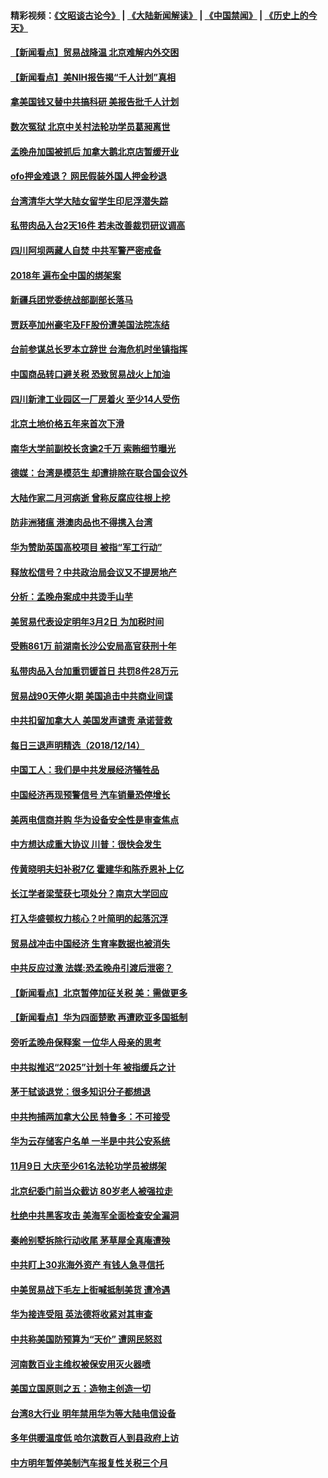 #### 精彩视频：[《文昭谈古论今》](https://github.com/gfw-breaker/wenzhao/blob/master/README.md?t=12152131) | [《大陆新闻解读》](https://github.com/gfw-breaker/ntdtv-comedy/blob/master/README.md?t=12152131) | [《中国禁闻》](https://github.com/gfw-breaker/ntdtv-news/blob/master/README.md?t=12152131) | [《历史上的今天》](https://github.com/gfw-breaker/today-in-history/blob/master/README.md?t=12152131) 

#### [【新闻看点】贸易战降温 北京难解内外交困](../pages/nsc413/n10913260.md?t=12152131) 

#### [【新闻看点】美NIH报告揭“千人计划”真相](../pages/nsc413/n10913124.md?t=12152131) 

#### [拿美国钱又替中共搞科研 美报告批千人计划](../pages/nsc413/n10913071.md?t=12152131) 

#### [数次冤狱 北京中关村法轮功学员葛昶离世](../pages/nsc413/n10912911.md?t=12152131) 

#### [孟晚舟加国被抓后 加拿大鹅北京店暂缓开业](../pages/nsc413/n10913156.md?t=12152131) 

#### [ofo押金难退？ 网民假装外国人押金秒退](../pages/nsc413/n10913077.md?t=12152131) 

#### [台湾清华大学大陆女留学生印尼浮潜失踪](../pages/nsc413/n10913072.md?t=12152131) 

#### [私带肉品入台2天16件 若未改善裁罚研议调高](../pages/nsc413/n10913022.md?t=12152131) 

#### [四川阿坝两藏人自焚 中共军警严密戒备](../pages/nsc413/n10913019.md?t=12152131) 


#### [2018年 遍布全中国的绑架案](../pages/nsc413/n10912746.md?t=12152131) 

#### [新疆兵团党委统战部副部长落马](../pages/nsc413/n10912685.md?t=12152131) 

#### [贾跃亭加州豪宅及FF股份遭美国法院冻结](../pages/nsc413/n10912568.md?t=12152131) 

#### [台前参谋总长罗本立辞世 台海危机时坐镇指挥](../pages/nsc413/n10912587.md?t=12152131) 

#### [中国商品转口避关税 恐致贸易战火上加油](../pages/nsc413/n10912597.md?t=12152131) 

#### [四川新津工业园区一厂房着火 至少14人受伤](../pages/nsc413/n10912592.md?t=12152131) 

#### [北京土地价格五年来首次下滑](../pages/nsc413/n10912375.md?t=12152131) 

#### [南华大学前副校长贪逾2千万 索贿细节曝光](../pages/nsc413/n10911847.md?t=12152131) 

#### [德媒：台湾是模范生 却遭排除在联合国会议外](../pages/nsc413/n10912456.md?t=12152131) 

#### [大陆作家二月河病逝 曾称反腐应往根上挖](../pages/nsc413/n10912374.md?t=12152131) 

#### [防非洲猪瘟 港澳肉品也不得携入台湾](../pages/nsc413/n10912297.md?t=12152131) 

#### [华为赞助英国高校项目 被指“军工行动”](../pages/nsc413/n10911791.md?t=12152131) 

#### [释放松信号？中共政治局会议又不提房地产](../pages/nsc413/n10912089.md?t=12152131) 

#### [分析：孟晚舟案成中共烫手山芋](../pages/nsc413/n10910390.md?t=12152131) 

#### [美贸易代表设定明年3月2日 为加税时间](../pages/nsc413/n10912255.md?t=12152131) 

#### [受贿861万 前湖南长沙公安局高官获刑十年](../pages/nsc413/n10912287.md?t=12152131) 

#### [私带肉品入台加重罚锾首日 共罚8件28万元](../pages/nsc413/n10912195.md?t=12152131) 

#### [贸易战90天停火期 美国追击中共商业间谍](../pages/nsc413/n10911924.md?t=12152131) 

#### [中共扣留加拿大人 美国发声谴责 承诺营救](../pages/nsc413/n10912168.md?t=12152131) 

#### [每日三退声明精选（2018/12/14）](../pages/nsc413/n10912245.md?t=12152131) 

#### [中国工人：我们是中共发展经济犠牲品](../pages/nsc413/n10912028.md?t=12152131) 

#### [中国经济再现预警信号 汽车销量恐停增长](../pages/nsc413/n10911897.md?t=12152131) 

#### [美两电信商并购 华为设备安全性是审查焦点](../pages/nsc413/n10911931.md?t=12152131) 

#### [中方想达成重大协议 川普：很快会发生](../pages/nsc413/n10911955.md?t=12152131) 

#### [传黄晓明夫妇补税7亿 霍建华和陈乔恩补上亿](../pages/nsc413/n10909696.md?t=12152131) 

#### [长江学者梁莹获七项处分？南京大学回应](../pages/nsc413/n10911636.md?t=12152131) 

#### [打入华盛顿权力核心？叶简明的起落沉浮](../pages/nsc413/n10911237.md?t=12152131) 

#### [贸易战冲击中国经济  生育率数据也被消失](../pages/nsc413/n10911736.md?t=12152131) 

#### [中共反应过激 法媒:恐孟晚舟引渡后泄密？](../pages/nsc413/n10911749.md?t=12152131) 

#### [【新闻看点】北京暂停加征关税 美：需做更多](../pages/nsc413/n10911633.md?t=12152131) 

#### [【新闻看点】华为四面楚歌 再遭欧亚多国抵制](../pages/nsc413/n10911314.md?t=12152131) 

#### [旁听孟晚舟保释案 一位华人母亲的思考](../pages/nsc413/n10911766.md?t=12152131) 

#### [中共拟推迟“2025”计划十年 被指缓兵之计](../pages/nsc413/n10911758.md?t=12152131) 

#### [茅于轼谈退党：很多知识分子都想退](../pages/nsc413/n10911645.md?t=12152131) 

#### [中共拘捕两加拿大公民 特鲁多：不可接受](../pages/nsc413/n10911648.md?t=12152131) 

#### [华为云存储客户名单 一半是中共公安系统](../pages/nsc413/n10911475.md?t=12152131) 

#### [11月9日 大庆至少61名法轮功学员被绑架](../pages/nsc413/n10911038.md?t=12152131) 

#### [北京纪委门前当众截访 80岁老人被强拉走](../pages/nsc413/n10910869.md?t=12152131) 

#### [杜绝中共黑客攻击 美海军全面检查安全漏洞](../pages/nsc413/n10911447.md?t=12152131) 

#### [秦岭别墅拆除行动收尾 茅草屋全真庵遭殃](../pages/nsc413/n10910454.md?t=12152131) 

#### [中共盯上30兆海外资产 有钱人急寻信托](../pages/nsc413/n10910793.md?t=12152131) 

#### [中美贸易战下毛左上街喊抵制美货 遭冷遇](../pages/nsc413/n10911282.md?t=12152131) 

#### [华为接连受阻 英法德将收紧对其审查](../pages/nsc413/n10911004.md?t=12152131) 

#### [中共称美国防预算为“天价” 遭网民怒怼](../pages/nsc413/n10911343.md?t=12152131) 

#### [河南数百业主维权被保安用灭火器喷](../pages/nsc413/n10911238.md?t=12152131) 

#### [美国立国原则之五：造物主创造一切](../pages/nsc413/n10906032.md?t=12152131) 

#### [台湾8大行业 明年禁用华为等大陆电信设备](../pages/nsc413/n10911159.md?t=12152131) 

#### [多年供暖温度低 哈尔滨数百人到县政府上访](../pages/nsc413/n10910629.md?t=12152131) 


#### [中方明年暂停美制汽车报复性关税三个月](../pages/nsc413/n10911152.md?t=12152131) 

